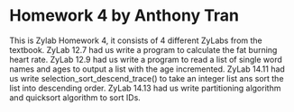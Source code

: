 # Homework 4 by Anthony Tran

This is Zylab Homework 4, it consists of 4 different ZyLabs from the textbook.
ZyLab 12.7 had us write a program to calculate the fat burning heart rate.
ZyLab 12.9 had us write a program to read a list of single word names and ages to output a list with the age incremented.
ZyLab 14.11 had us write selection_sort_descend_trace() to take an integer list ans sort the list into descending order.
ZyLab 14.13 had us write partitioning algorithm and quicksort algorithm to sort IDs.
